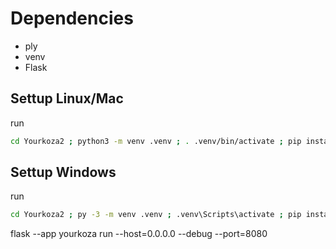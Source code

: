 # Dependencies  

- ply
- venv
- Flask

## Settup Linux/Mac
run
```sh
cd Yourkoza2 ; python3 -m venv .venv ; . .venv/bin/activate ; pip install Flask ; pip install ply
```

## Settup Windows
run
```bash
cd Yourkoza2 ; py -3 -m venv .venv ; .venv\Scripts\activate ; pip install Flask ; pip install ply
```

flask --app yourkoza run --host=0.0.0.0 --debug --port=8080
